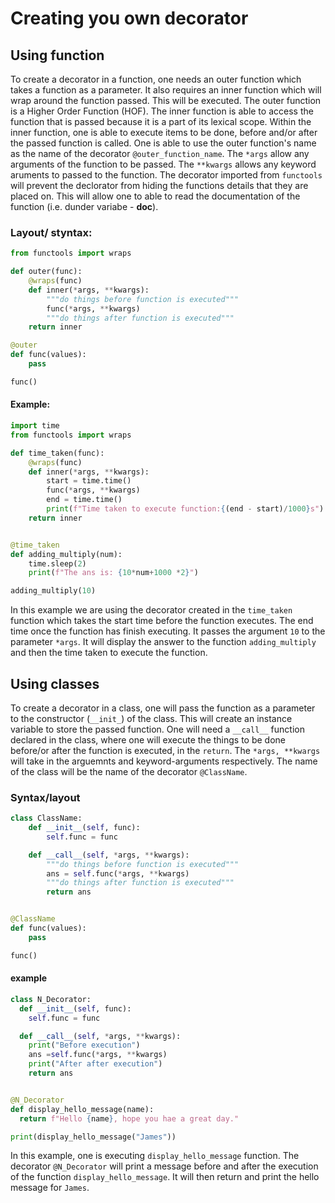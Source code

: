 
# Creating you own decorator 

## Using function

To create a decorator in a function, one needs an outer function which takes a function as a parameter. It also requires an inner function which will wrap around the function passed. This will be executed. The outer function is a Higher Order Function (HOF). The inner function is able to access the function that is passed because it is a part of its lexical scope. Within the inner function, one is able to execute items to be done, before and/or after the passed function is called. One is able to use the outer function's name as the name of the decorator `@outer_function_name`. The `*args` allow any arguments of the function to be passed. The `**kwargs` allows any keyword aruments to passed to the function. The decorator imported from `functools` will prevent the declorator from hiding the functions details that they are placed on. This will allow one to able to read the documentation of the function (i.e. dunder variabe - __doc__).  

### Layout/ styntax:

```python
from functools import wraps

def outer(func):
    @wraps(func)
    def inner(*args, **kwargs):
        """do things before function is executed"""
        func(*args, **kwargs)
        """do things after function is executed"""
    return inner

@outer
def func(values):
    pass

func()
```

#### Example:
```python 
import time
from functools import wraps

def time_taken(func):
    @wraps(func)
    def inner(*args, **kwargs):
        start = time.time()
        func(*args, **kwargs)
        end = time.time()
        print(f"Time taken to execute function:{(end - start)/1000}s")
    return inner


@time_taken
def adding_multiply(num):
    time.sleep(2)
    print(f"The ans is: {10*num+1000 *2}")

adding_multiply(10)
```
In this example we are using the decorator created in the `time_taken` function which takes the start time before the function executes. The end time once the function has finish executing. It passes the argument `10` to the parameter `*args`. It will display the answer to the function `adding_multiply` and then the time taken to execute the function.


## Using classes

To create a decorator in a class, one will pass the function as a parameter to the constructor (`__init_`) of the class. This will create an instance variable to store the passed function. One will need a `__call__` function declared in the class, where one will execute the things to be done before/or after the function is executed, in the `return`. The `*args, **kwargs` will take in the arguemnts and keyword-arguments respectively. The name of the class will be the name of the decorator `@ClassName`.

### Syntax/layout
```python
class ClassName:
    def __init__(self, func):
        self.func = func

    def __call__(self, *args, **kwargs):
        """do things before function is executed"""
        ans = self.func(*args, **kwargs)
        """do things after function is executed"""
        return ans


@ClassName
def func(values):
    pass

func()
```

#### example
```python
class N_Decorator:
  def __init__(self, func):
    self.func = func

  def __call__(self, *args, **kwargs):
    print("Before execution")
    ans =self.func(*args, **kwargs)
    print("After after execution")
    return ans


@N_Decorator
def display_hello_message(name):
  return f"Hello {name}, hope you hae a great day."

print(display_hello_message("James"))
```

In this example, one is executing `display_hello_message` function. The decorator `@N_Decorator` will print a message before and after the execution of the function `display_hello_message`. It will then return and print the hello message for `James`. 